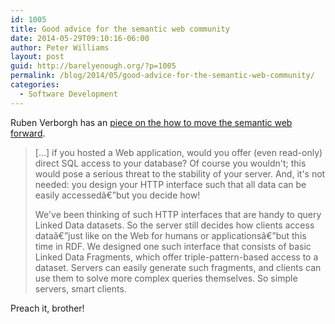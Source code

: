 ```yaml
---
id: 1005
title: Good advice for the semantic web community
date: 2014-05-29T09:10:16-06:00
author: Peter Williams
layout: post
guid: http://barelyenough.org/?p=1005
permalink: /blog/2014/05/good-advice-for-the-semantic-web-community/
categories:
  - Software Development
---
```

Ruben Verborgh has an [piece on the how to move the semantic web forward](http://ruben.verborgh.org/blog/2014/05/29/the-pragmantic-web/).

> [&#8230;] if you hosted a Web application, would you offer (even read-only) direct SQL access to your database? Of course you wouldn't; this would pose a serious threat to the stability of your server. And, it's not needed: you design your HTTP interface such that all data can be easily accessedâ€”but you decide how!
>
> We've been thinking of such HTTP interfaces that are handy to query Linked Data datasets. So the server still decides how clients access dataâ€”just like on the Web for humans or applicationsâ€”but this time in RDF. We designed one such interface that consists of basic Linked Data Fragments, which offer triple-pattern-based access to a dataset. Servers can easily generate such fragments, and clients can use them to solve more complex queries themselves. So simple servers, smart clients.

Preach it, brother!

